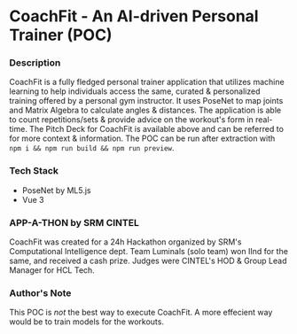 # CoachFit - An AI-driven Personal Trainer (POC)

### Description
CoachFit is a fully fledged personal trainer application that utilizes machine learning to help individuals access the same, curated & personalized training offered by a personal gym instructor. It uses PoseNet to map joints and Matrix Algebra to calculate angles & distances. The application is able to count repetitions/sets & provide advice on the workout's form in real-time. The Pitch Deck for CoachFit is available above and can be referred to for more context & information. The POC can be run after extraction with ```npm i && npm run build && npm run preview```.

### Tech Stack
- PoseNet by ML5.js
- Vue 3

### APP-A-THON by SRM CINTEL
CoachFit was created for a 24h Hackathon organized by SRM's Computational Intelligence dept. Team Luminals (solo team) won IInd for the same, and received a cash prize. Judges were CINTEL's HOD & Group Lead Manager for HCL Tech.

### Author's Note
This POC is *not* the best way to execute CoachFit. A more effecient way would be to train models for the workouts.
